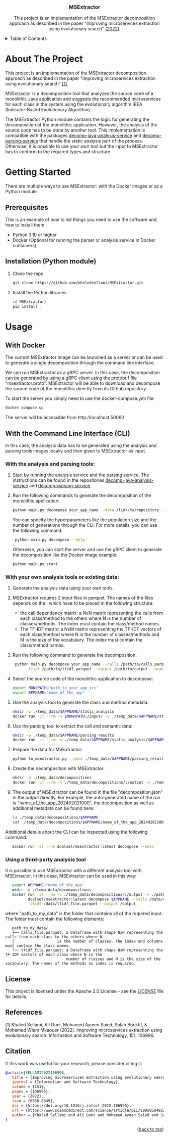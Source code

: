 <a name="readme-top"></a>

<h3 align="center">MSExtractor</h3>

  <p align="center">
    This project is an implementation of the MSExtractor decomposition approach as described in the paper "Improving microservices 
    extraction using evolutionary search" <a href="https://doi.org/10.1016/j.infsof.2022.106996">(2022)</a>.

  </p>



<!-- TABLE OF CONTENTS -->
<details>
  <summary>Table of Contents</summary>
  <ol>
    <li>
      <a href="#about-the-project">About The Project</a>
    </li>
    <li>
      <a href="#getting-started">Getting Started</a>
      <ul>
        <li><a href="#prerequisites">Prerequisites</a></li>
        <li><a href="#installation">Installation</a></li>
      </ul>
    </li>
    <li>
      <a href="#usage">Usage</a>
      <ul>
        <li><a href="#server">Starting the server</a></li>
        <li><a href="#cli">Using the MSExtractor CLI</a></li>
        <li><a href="#cli">Using a third-party analysis tool</a></li>
      </ul>
    </li>
    <li><a href="#license">License</a></li>
    <li><a href="#references">References</a></li>
    <li><a href="#citation">Citation</a></li>
  </ol>
</details>



<!-- ABOUT THE PROJECT -->
# About The Project

This project is an implementation of the MSExtractor decomposition approach as described in the paper 
"Improving microservices extraction using evolutionary search" [[1]](#1).

MSExtractor is a decomposition tool that analyzes the source code of a monolithic Java application and suggests the 
recommended microservices for each class in the system using the evolutionary algorithm IBEA 
(Indicator-Based Evolutionary Algorithm). 

The MSExtractor Python module contains the logic for generating the decomposition of the monolithic application. 
However, the analysis of the source code has to be done by another tool. This implementation is compatible with 
the packages [decomp-java-analysis-service](https://github.com/khaledsellami/decomp-java-analysis-service) and [decomp-parsing-service](https://github.com/khaledsellami/decomp-parsing-service.git) that handle the static analysis part of the process.
Otherwise, it is possible to use your own tool but the input to MSExtractor has to conform to the required types and structure.



# Getting Started

There are multiple ways to use MSExtractor: with the Docker images or as a Python module.

## Prerequisites

This is an example of how to list things you need to use the software and how to install them.
* Python 3.10 or higher
* Docker (Optional for running the parser or analysis service in Docker containers)

## Installation (Python module)

1. Clone the repo
   ```sh
   git clone https://github.com/khaledsellami/MSExtractor.git
   ```
2. Install the Python libraries
   ```sh
   cd MSExtractor/
   pip install .
   ```



<!-- USAGE EXAMPLES -->
# Usage

## With Docker
The current MSExtractor image can be launched as a server or can be used to generate a single decomposition through 
the command line interface.


We can run MSExtractor as a gRPC server. In this case, the decomposition can be generated by using a gRPC client using 
the protobuf file "msextractor.proto". MSExtractor will be able to download and decompose the source code 
of the monolithic directly from its Github repository.

To start the server you simply need to use the docker-compose.yml file:
   ```sh
   docker compose up
   ```

The server will be accessible from http://localhost:50060


## With the Command Line Interface (CLI)
In this case, the analysis data has to be generated using the analysis and parsing tools images locally and then given 
to MSExtractor as input.

### With the analysis and parsing tools:

1. Start by running the analysis service and the parsing service. The instructions can be found in the repositories [decomp-java-analysis-service](https://github.com/khaledsellami/decomp-java-analysis-service) and [decomp-parsing-service](https://github.com/khaledsellami/decomp-parsing-service.git).
2. Run the following commands to generate the decomposition of the monolithic application:

   ```sh
   python main.py decompose your_app_name --data /link/to/repository --output /path/to/output
   ```
   You can specify the hyperparameters like the population size and the number of generations through the CLI. For more details, you can use the following command:
   ```sh
    python main.py decompose --help
    ```
   Otherwise, you can start the server and use the gRPC client to generate the decomposition like the Docker image example:
    ```sh
   python main.py start
    ```

### With your own analysis tools or existing data:
1. Generate the analysis data using your own tools.
2. MSExtractor requires 2 input files in parquet. The names of the files depends on the , which have to be placed in the following structure:
   - the call dependency matrix: a NxN matrix representing the calls from each class/method to the others where N is the number of classes/methods. The index must contain the class/method names.
   - The TF-IDF matrix: a NxM matrix representing the TF-IDF vectors of each class/method where N is the number of classes/methods and M is the size of the vocabulary. The index must contain the class/method names.
3. Run the following command to generate the decomposition:
   ```sh
    python main.py decompose your_app_name --calls /path/to/calls.parquet \
        --tfidf /path/to/tfidf.parquet --output /path/to/output --granularity class
    ```





1. Select the source code of the monolithic application to decompose:  
    ```sh
   export MONOPATH="path_to_your_app_src"
   export APPNAME="name_of_the_app"
   ```
2. Use the analysis tool to generate the class and method metadata:
    ```sh
   mkdir -p ./temp_data/$APPNAME/static_analysis
   docker run -it --rm -v $MONOPATH:/input/ -v ./temp_data/$APPNAME/static_analysis:/output/ dcalsel/decomp-java-analysis-service:latest analyze $APPNAME -p /input -o /output
   ```
3. Use the parsing tool to extract the call and semantic data:
    ```sh
   mkdir -p ./temp_data/$APPNAME/parsing_results
   docker run -it --rm -v ./temp_data/$APPNAME/static_analysis/$APPNAME:/input -v ./temp_data/$APPNAME/parsing_results/:/output/ dcalsel/decomp-parsing-service:latest parse $APPNAME -f CSV -d /input/ -o /output/
   ```
4. Prepare the data for MSExtractor:
    ```sh
   python to_msextractor.py --data ./temp_data/$APPNAME/parsing_results/$APPNAME --output ./temp_data/
   ```
5. Create the decomposition with MSExtractor:
    ```sh
   mkdir -p ./temp_data/decompositions
   docker run -it --rm -v ./temp_data/decompositions/:/output -v ./temp_data:/data dcalsel/msextractor:latest decompose $APPNAME --data /data --output /output
   ```
6. The output of MSExtractor can be found in the file "decomposition.json" in the output directly. For example, the auto-generated name of the run is "name_of_the_app_202402021000", the decomposition as well as additional metadata can be found here:
    ```sh
   ls ./temp_data/decompositions/$APPNAME
   cat ./temp_data/decompositions/$APPNAME/name_of_the_app_202402021000/decomposition.json
   ```

Additional details about the CLI can be inspected using the following command:
```sh
   docker run -it --rm dcalsel/msextractor:latest decompose --help
```


### Using a third-party analysis tool
It is possible to use MSExtractor with a different analysis tool with MSExtractor. In this case, MSExtractor can be used in this way:
```sh
   export APPNAME="name_of_the_app"
   mkdir -p ./temp_data/decompositions
   docker run -it --rm -v ./temp_data/decompositions/:/output -v ./path_to_my_data:/data \
          dcalsel/msextractor:latest decompose $APPNAME --calls /data/calls_file.parquet \
          -tfidf /data/tfidf_file.parquet --output /output
```

where "path_to_my_data" is the folder that contains all of the required input. The folder must contain the following elements:
```text
   path_to_my_data/
   ├── calls_file.parquet: a Dataframe with shape NxN representing the calls from each class to the others where N 
   │                   is the number of classes. The index and columns must contain the class names.
   └── tfidf_file.parquet: a Dataframe with shape NxM representing the TF-IDF vectors of each class where N is the 
                           number of classes and M is the size of the vocabulary. The names of the methods as index is required.
```





<!-- LICENSE -->
## License

This project is licensed under the Apache 2.0 License - see the [LICENSE](LICENSE) file for details.




<!-- REFERENCES -->
## References

<a id="1">[1]</a> 
Khaled Sellami, Ali Ouni, Mohamed Aymen Saied, Salah Bouktif, & Mohamed Wiem Mkaouer (2022). 
Improving microservices extraction using evolutionary search. 
Information and Software Technology, 151, 106996.

<!-- CITAION -->
## Citation
If this work was useful for your research, please consider citing it:
```bibtex
@article{SELLAMI2022106996,
   title = {Improving microservices extraction using evolutionary search},
   journal = {Information and Software Technology},
   volume = {151},
   pages = {106996},
   year = {2022},
   issn = {0950-5849},
   doi = {https://doi.org/10.1016/j.infsof.2022.106996},
   url = {https://www.sciencedirect.com/science/article/pii/S0950584922001264},
   author = {Khaled Sellami and Ali Ouni and Mohamed Aymen Saied and Salah Bouktif and Mohamed Wiem Mkaouer},
}
```


<p align="right">(<a href="#readme-top">back to top</a>)</p>